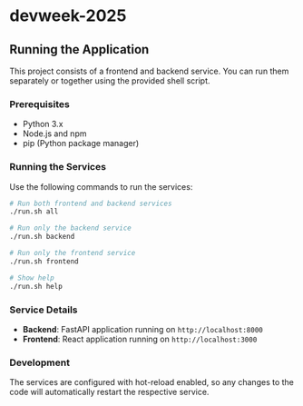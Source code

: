 # devweek-2025

## Running the Application

This project consists of a frontend and backend service. You can run them separately or together using the provided shell script.

### Prerequisites

- Python 3.x
- Node.js and npm
- pip (Python package manager)

### Running the Services

Use the following commands to run the services:

```bash
# Run both frontend and backend services
./run.sh all

# Run only the backend service
./run.sh backend

# Run only the frontend service
./run.sh frontend

# Show help
./run.sh help
```

### Service Details

- **Backend**: FastAPI application running on `http://localhost:8000`
- **Frontend**: React application running on `http://localhost:3000`

### Development

The services are configured with hot-reload enabled, so any changes to the code will automatically restart the respective service.
